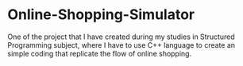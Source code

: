 # Online-Shopping-Simulator
One of the project that I have created during my studies in Structured Programming subject, where I have to use C++ language to create an simple coding that replicate the flow of online shopping.
